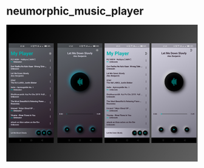 # neumorphic_music_player

<p align="middle">
<img src = "https://github.com/TejasPatel3300/flutter_neumorphic_music_player/blob/develop/screenshots/image_large.png">
</p>
